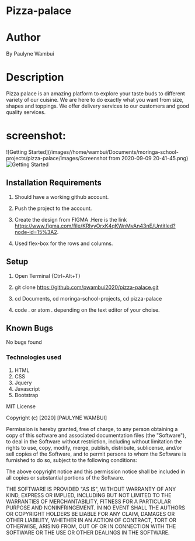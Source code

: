 # Pizza-palace

# Author
By Paulyne Wambui

# Description
Pizza palace  is an amazing platform to explore your taste buds to different variety of our cuisine. We are here to do exactly what you want from size, shapes and toppings.
We offer delivery services to our customers and good quality services.
# screenshot:
![Getting Started](/images//home/wambui/Documents/moringa-school-projects/pizza-palace/images/Screenshot from 2020-09-09 20-41-45.png)
![Getting Started](images/img.jpg)
## Installation Requirements
1. Should have a working github account.

2. Push the project to the account.

3. Create the design from FIGMA .Here is the link https://www.figma.com/file/KRIvyOrxK4qKWnMvAn43nE/Untitled?node-id=15%3A2.

4. Used flex-box for the rows and columns.

## Setup
1. Open Terminal {Ctrl+Alt+T}

2. git clone https://github.com/pwambui2020/pizza-palace.git

3. cd Documents, cd moringa-school-projects, cd pizza-palace

4. code . or atom . depending on the text editor of your choise.

## Known Bugs
No bugs found

### Technologies used
1. HTML
2. CSS
3. Jquery
4. Javascript
5. Bootstrap 

 MIT License

Copyright (c) [2020] [PAULYNE WAMBUI]

Permission is hereby granted, free of charge, to any person obtaining a copy of this software and associated documentation files (the "Software"), to deal in the Software without restriction, including without limitation the rights to use, copy, modify, merge, publish, distribute, sublicense, and/or sell copies of the Software, and to permit persons to whom the Software is furnished to do so, subject to the following conditions:

The above copyright notice and this permission notice shall be included in all copies or substantial portions of the Software.

THE SOFTWARE IS PROVIDED "AS IS", WITHOUT WARRANTY OF ANY KIND, EXPRESS OR IMPLIED, INCLUDING BUT NOT LIMITED TO THE WARRANTIES OF MERCHANTABILITY, FITNESS FOR A PARTICULAR PURPOSE AND NONINFRINGEMENT. IN NO EVENT SHALL THE AUTHORS OR COPYRIGHT HOLDERS BE LIABLE FOR ANY CLAIM, DAMAGES OR OTHER LIABILITY, WHETHER IN AN ACTION OF CONTRACT, TORT OR OTHERWISE, ARISING FROM, OUT OF OR IN CONNECTION WITH THE SOFTWARE OR THE USE OR OTHER DEALINGS IN THE SOFTWARE.
